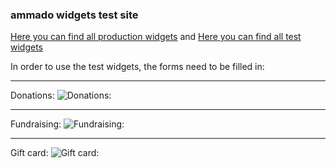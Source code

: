 ### ammado widgets test site

[Here you can find all production widgets](https://rafalf.github.io/blog/live/)
and 
[Here you can find all test widgets](https://rafalf.github.io/blog/test)

In order to use the test widgets, the forms need to be filled in:

___

Donations:
![Donations: ](https://github.com/rafalf/blog/blob/master/ammado_donat.png "")


___

Fundraising:
![Fundraising: ](https://github.com/rafalf/blog/blob/master/ammado_fundr.png "")

___

Gift card:
![Gift card: ](https://github.com/rafalf/blog/blob/master/ammado_gift_card.png "")
